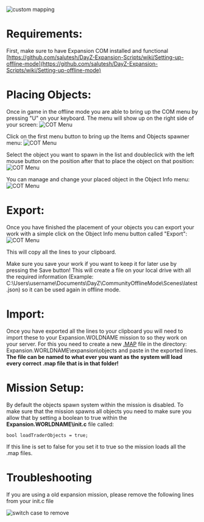 ![custom mapping](https://i.imgur.com/af8WSDT.jpg)

# Requirements:
First, make sure to have Expansion COM installed and functional
[https://github.com/salutesh/DayZ-Expansion-Scripts/wiki/Setting-up-offline-mode](https://github.com/salutesh/DayZ-Expansion-Scripts/wiki/Setting-up-offline-mode)

# Placing Objects:
Once in game in the offline mode you are able to bring up the COM menu by pressing "U" on your keyboard.
The menu will show up on the right side of your screen:
![COT Menu](https://i.imgur.com/a9LJ2W8.jpg)

Click on the first menu button to bring up the Items and Objects spawner menu:
![COT Menu](https://i.imgur.com/7fSgnx5.jpg)

Select the object you want to spawn in the list and doubleclick with the left mouse button on the position after that
to place the object on that position:
![COT Menu](https://i.imgur.com/K02pMDU.jpg)

You can manage and change your placed object in the Object Info menu:
![COT Menu](https://i.imgur.com/VduEw2o.jpg)

# Export:
Once you have finished the placement of your objects you can export your work with a simple click on the Object Info menu button called "Export":
![COT Menu](https://i.imgur.com/hqS0Ugt.jpg)

This will copy all the lines to your clipboard.

Make sure you save your work if you want to keep it for later use by pressing the Save button!
This will create a file on your local drive with all the required information
(Example: C:\Users\username\Documents\DayZ\CommunityOfflineMode\Scenes\latest.json) so it can be used again in offline mode.

# Import:
Once you have exported all the lines to your clipboard you will need to import these to your Expansion.WOLDNAME mission to so they work on your server.
For this you need to create a new [.MAP](https://en.wikipedia.org/wiki/MAP_(file_format)) file in the directory:
Expansion.WORLDNAME\expansion\objects and paste in the exported lines. 
**The file can be named to what ever you want as the system will load every correct .map file that is in that folder!**

# Mission Setup:
By default the objects spawn system within the mission is disabled. 
To make sure that the mission spawns all objects you need to make sure you allow that by setting a boolean to true within the **Expansion.WORLDNAME\init.c** file called:

`bool loadTraderObjects = true;`

If this line is set to false for you set it to true so the mission loads all the .map files.

# Troubleshooting
If you are using a old expansion mission, please remove the following lines from your init.c file

![switch case to remove](https://imgur.com/a/CbITprK)